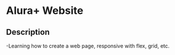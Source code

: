 # Alura+ Website

## Description
-Learning how to create a web page, responsive with flex, grid, etc.
